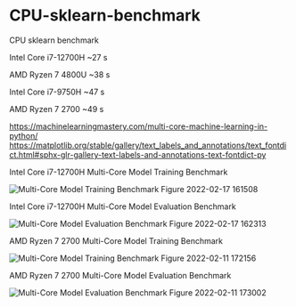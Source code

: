 # CPU-sklearn-benchmark
CPU sklearn benchmark

Intel Core i7-12700H  ~27 s

AMD Ryzen 7 4800U     ~38 s

Intel Core i7-9750H   ~47 s

AMD Ryzen 7 2700      ~49 s

https://machinelearningmastery.com/multi-core-machine-learning-in-python/
https://matplotlib.org/stable/gallery/text_labels_and_annotations/text_fontdict.html#sphx-glr-gallery-text-labels-and-annotations-text-fontdict-py

Intel Core i7-12700H Multi-Core Model Training Benchmark

![Multi-Core Model Training Benchmark Figure 2022-02-17 161508](https://user-images.githubusercontent.com/86154919/154435191-1ae26e7d-1713-486d-ad8b-c39ff3bb6ac4.png)


Intel Core i7-12700H Multi-Core Model Evaluation Benchmark

![Multi-Core Model Evaluation Benchmark Figure 2022-02-17 162313](https://user-images.githubusercontent.com/86154919/154435210-6581829f-1b3a-4233-83e8-f47a3381b5cf.png)


AMD Ryzen 7 2700 Multi-Core Model Training Benchmark

![Multi-Core Model Training Benchmark Figure 2022-02-11 172156](https://user-images.githubusercontent.com/86154919/153567956-21a61648-c762-4d24-9eae-86c8f135e269.png)

AMD Ryzen 7 2700 Multi-Core Model Evaluation Benchmark

![Multi-Core Model Evaluation Benchmark Figure 2022-02-11 173002](https://user-images.githubusercontent.com/86154919/153567985-348672ca-2e79-4494-aa3f-dbc6693c7ee0.png)

